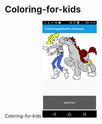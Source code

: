 # Coloring-for-kids
Coloring-for-kids
<img src="./ScreenShot/photo_2016-12-12_12-24-54.jpg" alt="screenShot1" width="170" height="whatever">
